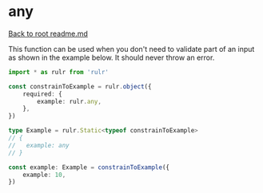 # any

[Back to root readme.md](../../../readme.md)

This function can be used when you don't need to validate part of an input as shown in the example below. It should never throw an error.

```ts
import * as rulr from 'rulr'

const constrainToExample = rulr.object({
	required: {
		example: rulr.any,
	},
})

type Example = rulr.Static<typeof constrainToExample>
// {
//   example: any
// }

const example: Example = constrainToExample({
	example: 10,
})
```
